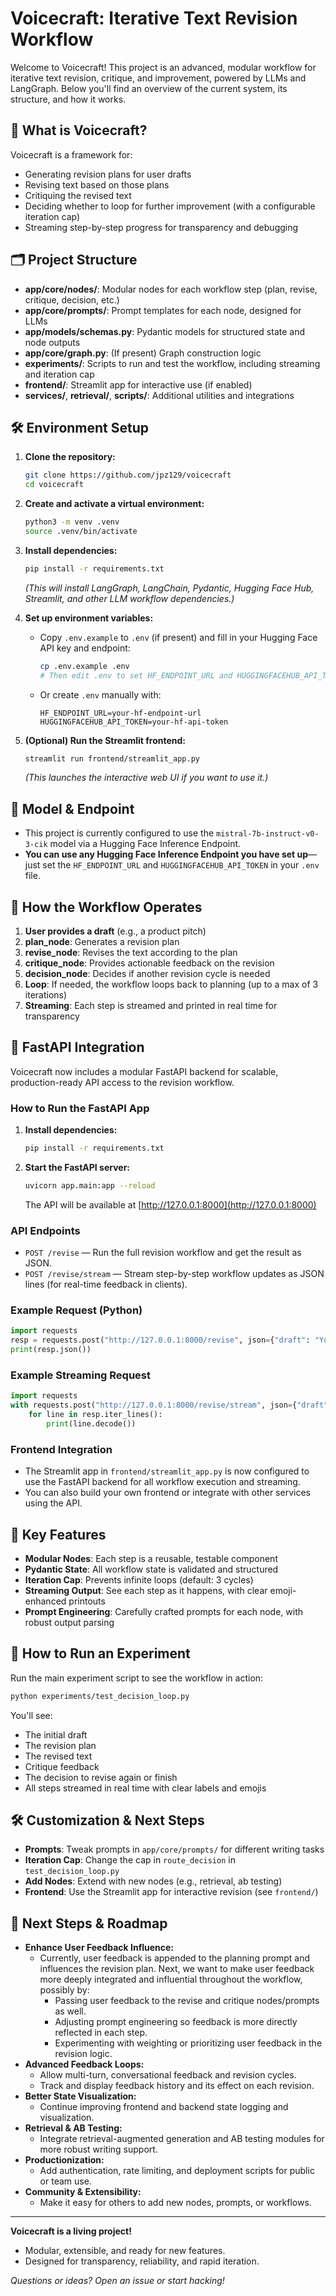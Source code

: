 # Voicecraft: Iterative Text Revision Workflow

Welcome to Voicecraft! This project is an advanced, modular workflow for iterative text revision, critique, and improvement, powered by LLMs and LangGraph. Below you'll find an overview of the current system, its structure, and how it works.

## 🚦 What is Voicecraft?
Voicecraft is a framework for:
- Generating revision plans for user drafts
- Revising text based on those plans
- Critiquing the revised text
- Deciding whether to loop for further improvement (with a configurable iteration cap)
- Streaming step-by-step progress for transparency and debugging

## 🗂️ Project Structure
- **app/core/nodes/**: Modular nodes for each workflow step (plan, revise, critique, decision, etc.)
- **app/core/prompts/**: Prompt templates for each node, designed for LLMs
- **app/models/schemas.py**: Pydantic models for structured state and node outputs
- **app/core/graph.py**: (If present) Graph construction logic
- **experiments/**: Scripts to run and test the workflow, including streaming and iteration cap
- **frontend/**: Streamlit app for interactive use (if enabled)
- **services/**, **retrieval/**, **scripts/**: Additional utilities and integrations

## 🛠️ Environment Setup

1. **Clone the repository:**
   ```bash
   git clone https://github.com/jpz129/voicecraft
   cd voicecraft
   ```
2. **Create and activate a virtual environment:**
   ```bash
   python3 -m venv .venv
   source .venv/bin/activate
   ```
3. **Install dependencies:**
   ```bash
   pip install -r requirements.txt
   ```
   *(This will install LangGraph, LangChain, Pydantic, Hugging Face Hub, Streamlit, and other LLM workflow dependencies.)*

4. **Set up environment variables:**
   - Copy `.env.example` to `.env` (if present) and fill in your Hugging Face API key and endpoint:
     ```bash
     cp .env.example .env
     # Then edit .env to set HF_ENDPOINT_URL and HUGGINGFACEHUB_API_TOKEN
     ```
   - Or create `.env` manually with:
     ```env
     HF_ENDPOINT_URL=your-hf-endpoint-url
     HUGGINGFACEHUB_API_TOKEN=your-hf-api-token
     ```

5. **(Optional) Run the Streamlit frontend:**
   ```bash
   streamlit run frontend/streamlit_app.py
   ```
   *(This launches the interactive web UI if you want to use it.)*

## 🤖 Model & Endpoint
- This project is currently configured to use the `mistral-7b-instruct-v0-3-cik` model via a Hugging Face Inference Endpoint.
- **You can use any Hugging Face Inference Endpoint you have set up**—just set the `HF_ENDPOINT_URL` and `HUGGINGFACEHUB_API_TOKEN` in your `.env` file.

## 🔄 How the Workflow Operates
1. **User provides a draft** (e.g., a product pitch)
2. **plan_node**: Generates a revision plan
3. **revise_node**: Revises the text according to the plan
4. **critique_node**: Provides actionable feedback on the revision
5. **decision_node**: Decides if another revision cycle is needed
6. **Loop**: If needed, the workflow loops back to planning (up to a max of 3 iterations)
7. **Streaming**: Each step is streamed and printed in real time for transparency

## 🚀 FastAPI Integration

Voicecraft now includes a modular FastAPI backend for scalable, production-ready API access to the revision workflow.

### How to Run the FastAPI App

1. **Install dependencies:**
   ```bash
   pip install -r requirements.txt
   ```
2. **Start the FastAPI server:**
   ```bash
   uvicorn app.main:app --reload
   ```
   The API will be available at [http://127.0.0.1:8000](http://127.0.0.1:8000)

### API Endpoints
- `POST /revise` — Run the full revision workflow and get the result as JSON.
- `POST /revise/stream` — Stream step-by-step workflow updates as JSON lines (for real-time feedback in clients).

### Example Request (Python)
```python
import requests
resp = requests.post("http://127.0.0.1:8000/revise", json={"draft": "Your text here", "iteration_cap": 3})
print(resp.json())
```

### Example Streaming Request
```python
import requests
with requests.post("http://127.0.0.1:8000/revise/stream", json={"draft": "Your text here"}, stream=True) as resp:
    for line in resp.iter_lines():
        print(line.decode())
```

### Frontend Integration
- The Streamlit app in `frontend/streamlit_app.py` is now configured to use the FastAPI backend for all workflow execution and streaming.
- You can also build your own frontend or integrate with other services using the API.

## 🧩 Key Features
- **Modular Nodes**: Each step is a reusable, testable component
- **Pydantic State**: All workflow state is validated and structured
- **Iteration Cap**: Prevents infinite loops (default: 3 cycles)
- **Streaming Output**: See each step as it happens, with clear emoji-enhanced printouts
- **Prompt Engineering**: Carefully crafted prompts for each node, with robust output parsing

## 🧪 How to Run an Experiment
Run the main experiment script to see the workflow in action:

```bash
python experiments/test_decision_loop.py
```

You'll see:
- The initial draft
- The revision plan
- The revised text
- Critique feedback
- The decision to revise again or finish
- All steps streamed in real time with clear labels and emojis

## 🛠️ Customization & Next Steps
- **Prompts**: Tweak prompts in `app/core/prompts/` for different writing tasks
- **Iteration Cap**: Change the cap in `route_decision` in `test_decision_loop.py`
- **Add Nodes**: Extend with new nodes (e.g., retrieval, ab testing)
- **Frontend**: Use the Streamlit app for interactive revision (see `frontend/`)

## 🧭 Next Steps & Roadmap

- **Enhance User Feedback Influence:**
  - Currently, user feedback is appended to the planning prompt and influences the revision plan. Next, we want to make user feedback more deeply integrated and influential throughout the workflow, possibly by:
    - Passing user feedback to the revise and critique nodes/prompts as well.
    - Adjusting prompt engineering so feedback is more directly reflected in each step.
    - Experimenting with weighting or prioritizing user feedback in the revision logic.
- **Advanced Feedback Loops:**
  - Allow multi-turn, conversational feedback and revision cycles.
  - Track and display feedback history and its effect on each revision.
- **Better State Visualization:**
  - Continue improving frontend and backend state logging and visualization.
- **Retrieval & AB Testing:**
  - Integrate retrieval-augmented generation and AB testing modules for more robust writing support.
- **Productionization:**
  - Add authentication, rate limiting, and deployment scripts for public or team use.
- **Community & Extensibility:**
  - Make it easy for others to add new nodes, prompts, or workflows.

---

**Voicecraft is a living project!**
- Modular, extensible, and ready for new features.
- Designed for transparency, reliability, and rapid iteration.

_Questions or ideas? Open an issue or start hacking!_
